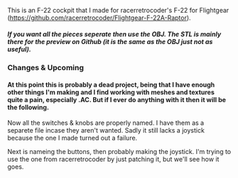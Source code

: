 This is an F-22 cockpit that I made for racerretrocoder's F-22 for Flightgear (https://github.com/racerretrocoder/Flightgear-F-22A-Raptor).

##### If you want all the pieces seperate then use the OBJ. The STL is mainly there for the preview on Github (it is the same as the OBJ just not as useful).

### Changes & Upcoming
#### At this point this is probably a dead project, being that I have enough other things I'm making and I find working with meshes and textures quite a pain, especially .AC. But if I ever do anything with it then it will be the following.

Now all the switches & knobs are properly named. I have them as a separete file incase they aren't wanted. Sadly it still lacks a joystick because the one I made turned out a failure.

Next is nameing the buttons, then probably making the joystick. I'm trying to use the one from racerretrocoder by just patching it, but we'll see how it goes.
